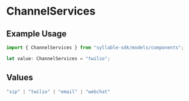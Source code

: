 # ChannelServices

## Example Usage

```typescript
import { ChannelServices } from "syllable-sdk/models/components";

let value: ChannelServices = "twilio";
```

## Values

```typescript
"sip" | "twilio" | "email" | "webchat"
```